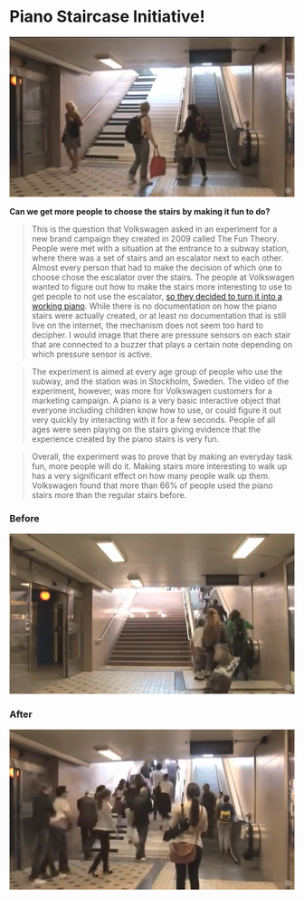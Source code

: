 # Piano Staircase Initiative!

![Piano Staircase](piano-staircase.png)

**Can we get more people to choose the stairs by making it fun to do?**

> This is the question that Volkswagen asked in an experiment for a new brand campaign they created in 2009 called The Fun Theory. People were met with a situation at the entrance to a subway station, where there was a set of stairs and an escalator next to each other. Almost every person that had to make the decision of which one to choose chose the escalator over the stairs. The people at Volkswagen wanted to figure out how to make the stairs more interesting to use to get people to not use the escalator, [so they decided to turn it into a working piano](https://www.youtube.com/watch?v=SByymar3bds). While there is no documentation on how the piano stairs were actually created, or at least no documentation that is still live on the internet, the mechanism does not seem too hard to decipher. I would image that there are pressure sensors on each stair that are connected to a buzzer that plays a certain note depending on which pressure sensor is active.

> The experiment is aimed at every age group of people who use the subway, and the station was in Stockholm, Sweden. The video of the experiment, however, was more for Volkswagen customers for a marketing campaign. A piano is a very basic interactive object that everyone including children know how to use, or could figure it out very quickly by interacting with it for a few seconds. People of all ages were seen playing on the stairs giving evidence that the experience created by the piano stairs is very fun.

> Overall, the experiment was to prove that by making an everyday task fun, more people will do it. Making stairs more interesting to walk up has a very significant effect on how many people walk up them. Volkswagen found that more than 66% of people used the piano stairs more than the regular stairs before.

### Before
![Piano Staircase Before](piano-staircase-escalator.png)
### After
![Piano Staircase After](piano-staircase-stairs.png)
